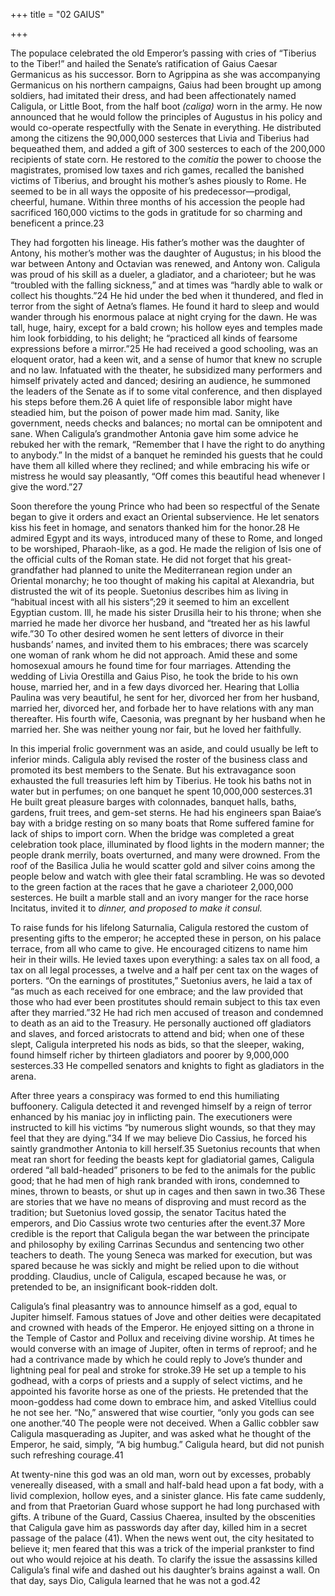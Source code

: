 +++
title = "02 GAIUS"

+++

The populace celebrated the old Emperor’s passing with cries of “Tiberius to the Tiber\!” and hailed the Senate’s ratification of Gaius Caesar Germanicus as his successor. Born to Agrippina as she was accompanying Germanicus on his northern campaigns, Gaius had been brought up among soldiers, had imitated their dress, and had been affectionately named Caligula, or Little Boot, from the half boot *\(caliga\)* worn in the army. He now announced that he would follow the principles of Augustus in his policy and would co-operate respectfully with the Senate in everything. He distributed among the citizens the 90,000,000 sesterces that Livia and Tiberius had bequeathed them, and added a gift of 300 sesterces to each of the 200,000 recipients of state corn. He restored to the *comitia* the power to choose the magistrates, promised low taxes and rich games, recalled the banished victims of Tiberius, and brought his mother’s ashes piously to Rome. He seemed to be in all ways the opposite of his predecessor—prodigal, cheerful, humane. Within three months of his accession the people had sacrificed 160,000 victims to the gods in gratitude for so charming and beneficent a prince.23

They had forgotten his lineage. His father’s mother was the daughter of Antony, his mother’s mother was the daughter of Augustus; in his blood the war between Antony and Octavian was renewed, and Antony won. Caligula was proud of his skill as a dueler, a gladiator, and a charioteer; but he was “troubled with the falling sickness,” and at times was “hardly able to walk or collect his thoughts.”24 He hid under the bed when it thundered, and fled in terror from the sight of Aetna’s flames. He found it hard to sleep and would wander through his enormous palace at night crying for the dawn. He was tall, huge, hairy, except for a bald crown; his hollow eyes and temples made him look forbidding, to his delight; he “practiced all kinds of fearsome expressions before a mirror.”25 He had received a good schooling, was an eloquent orator, had a keen wit, and a sense of humor that knew no scruple and no law. Infatuated with the theater, he subsidized many performers and himself privately acted and danced; desiring an audience, he summoned the leaders of the Senate as if to some vital conference, and then displayed his steps before them.26 A quiet life of responsible labor might have steadied him, but the poison of power made him mad. Sanity, like government, needs checks and balances; no mortal can be omnipotent and sane. When Caligula’s grandmother Antonia gave him some advice he rebuked her with the remark, “Remember that I have the right to do anything to anybody.” In the midst of a banquet he reminded his guests that he could have them all killed where they reclined; and while embracing his wife or mistress he would say pleasantly, “Off comes this beautiful head whenever I give the word.”27

Soon therefore the young Prince who had been so respectful of the Senate began to give it orders and exact an Oriental subservience. He let senators kiss his feet in homage, and senators thanked him for the honor.28 He admired Egypt and its ways, introduced many of these to Rome, and longed to be worshiped, Pharaoh-like, as a god. He made the religion of Isis one of the official cults of the Roman state. He did not forget that his great-grandfather had planned to unite the Mediterranean region under an Oriental monarchy; he too thought of making his capital at Alexandria, but distrusted the wit of its people. Suetonius describes him as living in “habitual incest with all his sisters”;29 it seemed to him an excellent Egyptian custom. Ill, he made his sister Drusilla heir to his throne; when she married he made her divorce her husband, and “treated her as his lawful wife.”30 To other desired women he sent letters of divorce in their husbands’ names, and invited them to his embraces; there was scarcely one woman of rank whom he did not approach. Amid these and some homosexual amours he found time for four marriages. Attending the wedding of Livia Orestilla and Gaius Piso, he took the bride to his own house, married her, and in a few days divorced her. Hearing that Lollia Paulina was very beautiful, he sent for her, divorced her from her husband, married her, divorced her, and forbade her to have relations with any man thereafter. His fourth wife, Caesonia, was pregnant by her husband when he married her. She was neither young nor fair, but he loved her faithfully.

In this imperial frolic government was an aside, and could usually be left to inferior minds. Caligula ably revised the roster of the business class and promoted its best members to the Senate. But his extravagance soon exhausted the full treasuries left him by Tiberius. He took his baths not in water but in perfumes; on one banquet he spent 10,000,000 sesterces.31 He built great pleasure barges with colonnades, banquet halls, baths, gardens, fruit trees, and gem-set sterns. He had his engineers span Baiae’s bay with a bridge resting on so many boats that Rome suffered famine for lack of ships to import corn. When the bridge was completed a great celebration took place, illuminated by flood lights in the modern manner; the people drank merrily, boats overturned, and many were drowned. From the roof of the Basilica Julia he would scatter gold and silver coins among the people below and watch with glee their fatal scrambling. He was so devoted to the green faction at the races that he gave a charioteer 2,000,000 sesterces. He built a marble stall and an ivory manger for the race horse Incitatus, invited it to *dinner, and proposed to make it consul.*

To raise funds for his lifelong Saturnalia, Caligula restored the custom of presenting gifts to the emperor; he accepted these in person, on his palace terrace, from all who came to give. He encouraged citizens to name him heir in their wills. He levied taxes upon everything: a sales tax on all food, a tax on all legal processes, a twelve and a half per cent tax on the wages of porters. “On the earnings of prostitutes,” Suetonius avers, he laid a tax of “as much as each received for one embrace; and the law provided that those who had ever been prostitutes should remain subject to this tax even after they married.”32 He had rich men accused of treason and condemned to death as an aid to the Treasury. He personally auctioned off gladiators and slaves, and forced aristocrats to attend and bid; when one of these slept, Caligula interpreted his nods as bids, so that the sleeper, waking, found himself richer by thirteen gladiators and poorer by 9,000,000 sesterces.33 He compelled senators and knights to fight as gladiators in the arena.

After three years a conspiracy was formed to end this humiliating buffoonery. Caligula detected it and revenged himself by a reign of terror enhanced by his maniac joy in inflicting pain. The executioners were instructed to kill his victims “by numerous slight wounds, so that they may feel that they are dying.”34 If we may believe Dio Cassius, he forced his saintly grandmother Antonia to kill herself.35 Suetonius recounts that when meat ran short for feeding the beasts kept for gladiatorial games, Caligula ordered “all bald-headed” prisoners to be fed to the animals for the public good; that he had men of high rank branded with irons, condemned to mines, thrown to beasts, or shut up in cages and then sawn in two.36 These are stories that we have no means of disproving and must record as the tradition; but Suetonius loved gossip, the senator Tacitus hated the emperors, and Dio Cassius wrote two centuries after the event.37 More credible is the report that Caligula began the war between the principate and philosophy by exiling Carrinas Secundus and sentencing two other teachers to death. The young Seneca was marked for execution, but was spared because he was sickly and might be relied upon to die without prodding. Claudius, uncle of Caligula, escaped because he was, or pretended to be, an insignificant book-ridden dolt.

Caligula’s final pleasantry was to announce himself as a god, equal to Jupiter himself. Famous statues of Jove and other deities were decapitated and crowned with heads of the Emperor. He enjoyed sitting on a throne in the Temple of Castor and Pollux and receiving divine worship. At times he would converse with an image of Jupiter, often in terms of reproof; and he had a contrivance made by which he could reply to Jove’s thunder and lightning peal for peal and stroke for stroke.39 He set up a temple to his godhead, with a corps of priests and a supply of select victims, and he appointed his favorite horse as one of the priests. He pretended that the moon-goddess had come down to embrace him, and asked Vitellius could he not see her. “No,” answered that wise courtier, “only you gods can see one another.”40 The people were not deceived. When a Gallic cobbler saw Caligula masquerading as Jupiter, and was asked what he thought of the Emperor, he said, simply, “A big humbug.” Caligula heard, but did not punish such refreshing courage.41

At twenty-nine this god was an old man, worn out by excesses, probably venereally diseased, with a small and half-bald head upon a fat body, with a livid complexion, hollow eyes, and a sinister glance. His fate came suddenly, and from that Praetorian Guard whose support he had long purchased with gifts. A tribune of the Guard, Cassius Chaerea, insulted by the obscenities that Caligula gave him as passwords day after day, killed him in a secret passage of the palace \(41\). When the news went out, the city hesitated to believe it; men feared that this was a trick of the imperial prankster to find out who would rejoice at his death. To clarify the issue the assassins killed Caligula’s final wife and dashed out his daughter’s brains against a wall. On that day, says Dio, Caligula learned that he was not a god.42



